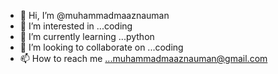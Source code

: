 - 👋 Hi, I’m @muhammadmaaznauman
- 👀 I’m interested in ...coding
- 🌱 I’m currently learning ...python
- 💞️ I’m looking to collaborate on ...coding
- 📫 How to reach me ...muhammadmaaznauman@gmail.com

<!---
muhammadmaaznauman/muhammadmaaznauman is a ✨ special ✨ repository because its `README.md` (this file) appears on your GitHub profile.
You can click the Preview link to take a look at your changes.
--->
